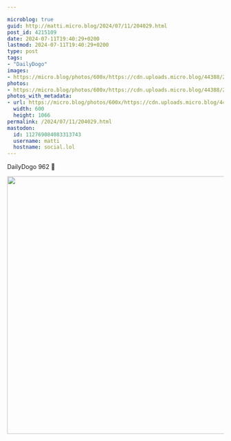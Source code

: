 ```yaml
---

microblog: true
guid: http://matti.micro.blog/2024/07/11/204029.html
post_id: 4215109
date: 2024-07-11T19:40:29+0200
lastmod: 2024-07-11T19:40:29+0200
type: post
tags:
- "DailyDogo"
images:
- https://micro.blog/photos/600x/https://cdn.uploads.micro.blog/44388/2024/913d273111be416c8e5a91e9353840ee.jpg
photos:
- https://micro.blog/photos/600x/https://cdn.uploads.micro.blog/44388/2024/913d273111be416c8e5a91e9353840ee.jpg
photos_with_metadata:
- url: https://micro.blog/photos/600x/https://cdn.uploads.micro.blog/44388/2024/913d273111be416c8e5a91e9353840ee.jpg
  width: 600
  height: 1066
permalink: /2024/07/11/204029.html
mastodon:
  id: 112769084083313743
  username: matti
  hostname: social.lol
---
```

DailyDogo 962 🐶

<img src="/media/uploads/2024/913d273111be416c8e5a91e9353840ee.jpg" width="600" alt="" />
